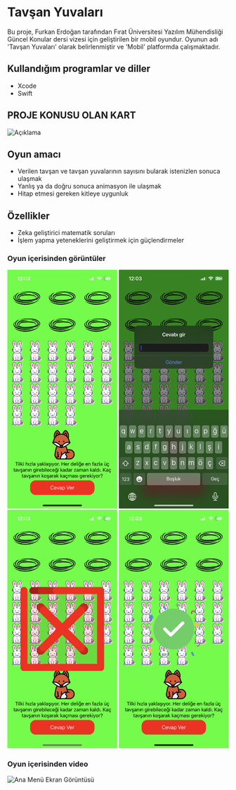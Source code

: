 # Tavşan Yuvaları
Bu proje, Furkan Erdoğan tarafından Fırat Üniversitesi Yazılım Mühendisliği Güncel Konular dersi vizesi için geliştirilen bir mobil oyundur. Oyunun adı 'Tavşan Yuvaları' olarak belirlenmiştir ve 'Mobil' platformda çalışmaktadır.
## Kullandığım programlar ve diller
- Xcode
- Swift

## PROJE KONUSU OLAN KART
<p align="left">
  <img src="Images/kart.png" alt="Açıklama" width="650" height="450" />
</p>


## Oyun amacı
- Verilen tavşan ve tavşan yuvalarının sayısını bularak istenizlen sonuca ulaşmak
- Yanlış ya da doğru sonuca animasyon ile ulaşmak
- Hitap etmesi gereken kitleye uygunluk
## Özellikler
- Zeka geliştirici matematik soruları
- İşlem yapma yeteneklerini geliştirmek için güçlendirmeler

### Oyun içerisinden görüntüler
<img src="Images/IMG_8613.PNG" alt="Ana Menü Ekran Görüntüsü" width="250"> <img src="Images/IMG_8614.PNG" alt="Hikaye Ekran Görüntüsü" width="250"> <img src="Images/IMG_8615.PNG" alt="Birinci Ekran Görüntüsü" width="250"> <img src="Images/IMG_8617.PNG" width="250">
### Oyun içerisinden video
<img src="Images/gif-3-f67484a56b.gif" alt="Ana Menü Ekran Görüntüsü" width="250"> 
